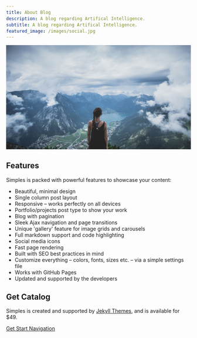 ```yaml
---
title: About Blog
description: A blog regarding Artifical Intelligence.
subtitle: A blog regarding Artifical Intelligence.
featured_image: /images/social.jpg
---
```


![](/images/demo/Samples.jpg)

## Features

Simples is packed with powerful features to showcase your content:

* Beautiful, minimal design
* Single column post layout
* Responsive – works perfectly on all devices
* Portfolio/projects post type to show your work
* Blog with pagination
* Sleek Ajax navigation and page transitions
* Unique 'gallery' feature for image grids and carousels
* Full markdown support and code highlighting
* Social media icons
* Fast page rendering
* Built with SEO best practices in mind
* Customize everything – colors, fonts, sizes etc. – via a simple settings file
* Works with GitHub Pages
* Updated and supported by the developers

## Get Catalog

Simples is created and supported by [Jekyll Themes](https://jekyllthemes.io), and is available for $49.

<a href="https://jekyllthemes.io/theme/simples-blog-jekyll-theme" class="button button--large">Get Start Navigation</a>
